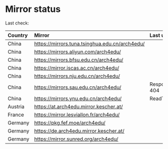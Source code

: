 <script src="./time.js"></script>
# Mirror status
Last check: <script type="text/javascript">localize(1695172429.424357);</script>

|Country|Mirror|Last update|
|:------|:-----|:----------|
|China|https://mirrors.tuna.tsinghua.edu.cn/arch4edu/|<script type="text/javascript">localize(1695148440);</script>|
|China|https://mirrors.aliyun.com/arch4edu/|<script type="text/javascript">localize(1695148440);</script>|
|China|https://mirrors.bfsu.edu.cn/arch4edu/|<script type="text/javascript">localize(1695148440);</script>|
|China|https://mirror.iscas.ac.cn/arch4edu/|<script type="text/javascript">localize(1695148440);</script>|
|China|https://mirrors.nju.edu.cn/arch4edu/|<script type="text/javascript">localize(1695061949);</script>|
|China|https://mirrors.sau.edu.cn/arch4edu/|Response 404|
|China|https://mirrors.ynu.edu.cn/arch4edu/|ReadTimeout|
|Austria|https://at.arch4edu.mirror.kescher.at/|<script type="text/javascript">localize(1695148440);</script>|
|France|https://mirror.lesviallon.fr/arch4edu/|<script type="text/javascript">localize(1695105114);</script>|
|Germany|https://pkg.fef.moe/arch4edu/|<script type="text/javascript">localize(1695148440);</script>|
|Germany|https://de.arch4edu.mirror.kescher.at/|<script type="text/javascript">localize(1695148440);</script>|
|Germany|https://mirror.sunred.org/arch4edu/|<script type="text/javascript">localize(1695148440);</script>|

<script src="./tablefilter/tablefilter.js"></script>
<script src="./table.js"></script>